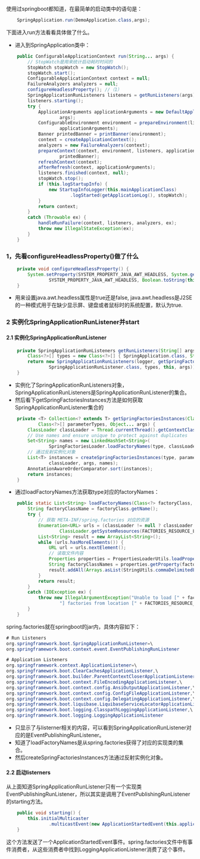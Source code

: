 使用过springboot都知道，在最简单的启动类中的语句是：
```java
    SpringApplication.run(DemoApplication.class,args);
```

下面进入run方法看看具体做了什么。
- 进入到SpringApplication类中：
```java
    public ConfigurableApplicationContext run(String... args) {
        // StopWatch是用来统计启动耗时时间的
		StopWatch stopWatch = new StopWatch();
		stopWatch.start();
		ConfigurableApplicationContext context = null;
		FailureAnalyzers analyzers = null;
		configureHeadlessProperty(); //（1）
		SpringApplicationRunListeners listeners = getRunListeners(args); //(2)
		listeners.starting();                                            //(2)
		try {
			ApplicationArguments applicationArguments = new DefaultApplicationArguments(
					args);
			ConfigurableEnvironment environment = prepareEnvironment(listeners,
					applicationArguments);
			Banner printedBanner = printBanner(environment);
			context = createApplicationContext();
			analyzers = new FailureAnalyzers(context);
			prepareContext(context, environment, listeners, applicationArguments,
					printedBanner);
			refreshContext(context);
			afterRefresh(context, applicationArguments);
			listeners.finished(context, null);
			stopWatch.stop();
			if (this.logStartupInfo) {
				new StartupInfoLogger(this.mainApplicationClass)
						.logStarted(getApplicationLog(), stopWatch);
			}
			return context;
		}
		catch (Throwable ex) {
			handleRunFailure(context, listeners, analyzers, ex);
			throw new IllegalStateException(ex);
		}
	}
```

### 1，先看configureHeadlessProperty()做了什么
```java
    private void configureHeadlessProperty() {
		System.setProperty(SYSTEM_PROPERTY_JAVA_AWT_HEADLESS, System.getProperty(
				SYSTEM_PROPERTY_JAVA_AWT_HEADLESS, Boolean.toString(this.headless)));
	}
```
- 用来设置java.awt.headless属性是true还是false, java.awt.headless是J2SE的一种模式用于在缺少显示屏、键盘或者鼠标时的系统配置，默认为true.

### 2 实例化SpringApplicationRunListener并start
#### 2.1 实例化SpringApplicationRunListener
```java
    private SpringApplicationRunListeners getRunListeners(String[] args) {
		Class<?>[] types = new Class<?>[] { SpringApplication.class, String[].class };
		return new SpringApplicationRunListeners(logger, getSpringFactoriesInstances(
				SpringApplicationRunListener.class, types, this, args));
	}
```
- 实例化了SpringApplicationRunListeners对象，SpringApplicationRunListeners是SpringApplicationRunListener的集合。
- 然后看下getSpringFactoriesInstances方法是如何获取SpringApplicationRunListener集合的

```java
    private <T> Collection<? extends T> getSpringFactoriesInstances(Class<T> type,
			Class<?>[] parameterTypes, Object... args) {
		ClassLoader classLoader = Thread.currentThread().getContextClassLoader();
		// Use names and ensure unique to protect against duplicates
		Set<String> names = new LinkedHashSet<String>(
				SpringFactoriesLoader.loadFactoryNames(type, classLoader));
        // 通过反射实例化对象
		List<T> instances = createSpringFactoriesInstances(type, parameterTypes,
				classLoader, args, names);
		AnnotationAwareOrderComparator.sort(instances);
		return instances;
	}
```
- 通过loadFactoryNames方法获取type对应的factoryNames：
```java
    public static List<String> loadFactoryNames(Class<?> factoryClass, ClassLoader classLoader) {
		String factoryClassName = factoryClass.getName();
		try {
            // 获取 META-INF/spring.factories 对应的资源
			Enumeration<URL> urls = (classLoader != null ? classLoader.getResources(FACTORIES_RESOURCE_LOCATION) :
					ClassLoader.getSystemResources(FACTORIES_RESOURCE_LOCATION));
			List<String> result = new ArrayList<String>();
			while (urls.hasMoreElements()) {
				URL url = urls.nextElement();
                // 读取文件内容
				Properties properties = PropertiesLoaderUtils.loadProperties(new UrlResource(url));
				String factoryClassNames = properties.getProperty(factoryClassName);
				result.addAll(Arrays.asList(StringUtils.commaDelimitedListToStringArray(factoryClassNames)));
			}
			return result;
		}
		catch (IOException ex) {
			throw new IllegalArgumentException("Unable to load [" + factoryClass.getName() +
					"] factories from location [" + FACTORIES_RESOURCE_LOCATION + "]", ex);
		}
	}
```
spring.factories就在springboot的jar内，具体内容如下：
```java
# Run Listeners
org.springframework.boot.SpringApplicationRunListener=\
org.springframework.boot.context.event.EventPublishingRunListener

# Application Listeners
org.springframework.context.ApplicationListener=\
org.springframework.boot.ClearCachesApplicationListener,\
org.springframework.boot.builder.ParentContextCloserApplicationListener,\
org.springframework.boot.context.FileEncodingApplicationListener,\
org.springframework.boot.context.config.AnsiOutputApplicationListener,\
org.springframework.boot.context.config.ConfigFileApplicationListener,\
org.springframework.boot.context.config.DelegatingApplicationListener,\
org.springframework.boot.liquibase.LiquibaseServiceLocatorApplicationListener,\
org.springframework.boot.logging.ClasspathLoggingApplicationListener,\
org.springframework.boot.logging.LoggingApplicationListener
```
- 只显示了与listerner相关的内容，可以看到SpringApplicationRunListener对应的是EventPublishingRunListener。
- 知道了loadFactoryNames是从spring.factories获得了对应的实现类的集合。
- 然后createSpringFactoriesInstances方法通过反射实例化对象。

#### 2.2 启动listerners
从上面知道SpringApplicationRunListener只有一个实现类EventPublishingRunListener，所以其实是调用了EventPublishingRunListener的starting方法。
```java
    public void starting() {
		this.initialMulticaster
				.multicastEvent(new ApplicationStartedEvent(this.application, this.args));
	}
```
这个方法发送了一个ApplicationStartedEvent事件。spring.factories文件中有事件消费者，从这些消费者中找到LoggingApplicationListener消费了这个事件。

